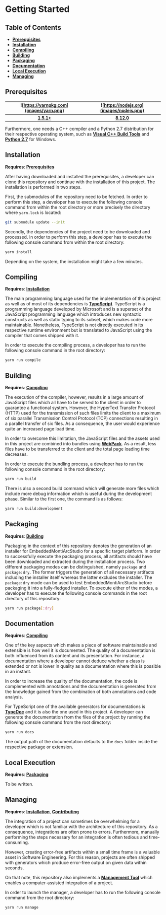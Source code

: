 # Getting Started

## Table of Contents
* [**Prerequisites**](#prerequisites)
* [**Installation**](#installation)
* [**Compiling**](#compiling)
* [**Building**](#building)
* [**Packaging**](#packaging)
* [**Documentation**](#documentation)
* [**Local Execution**](#local-execution)
* [**Managing**](#managing)

## Prerequisites
| ![https://yarnpkg.com](images/yarn.png) | ![https://nodejs.org](images/nodejs.png) |
| :----: | :-----: |
| [**1.5.1+**](https://yarnpkg.com) | [**8.12.0**](https://nodejs.org) |

Furthermore, one needs a C++ compiler and a Python 2.7 distribution for their
respective operating system, such as
[**Visual C++ Build Tools**](https://www.visualstudio.com/downloads/#build-tools-for-visual-studio-2017) and
[**Python 2.7**](https://www.python.org/downloads) for Windows.

## Installation
**Requires**: [**Prerequisites**](#prerequisites)

After having downloaded and installed the prerequisites, a developer can clone this repository
and continue with the installation of this project. The installation is performed in two steps.

First, the submodules of the repository need to be fetched. In order to perform this step, a
developer has to execute the following console command from within the root directory or more
precisely the directory where `yarn.lock` is located:

```bash
git submodule update --init
```

Secondly, the dependencies of the project need to be downloaded and processed. In order to
perform this step, a developer has to execute the following console command from within the
root directory:

```bash
yarn install
```

Depending on the system, the installation might take a few minutes.

## Compiling
**Requires**: [**Installation**](#installation)

The main programming language used for the implementation of this project as well as of most of
its dependencies is [**TypeScript**](https://www.typescriptlang.org). TypeScript is a
programming language developed by Microsoft and is a superset of the JavaScript programming
language which introduces new syntactic constructs as well as static typing to its subset,
which makes code more maintainable. Nonetheless, TypeScript is not directly executed in its
respective runtime environment but is translated to JavaScript using the compiler that comes
shipped with it.

In order to execute the compiling process, a developer has to run the following console
command in the root directory:

```bash
yarn run compile
```

## Building
**Requires**: [**Compiling**](#compiling)

The execution of the compiler, however, results in a large amount of JavaScript files which
all have to be served to the client in order to guarantee a functional system. However, the
HyperText Transfer Protocol (HTTP) used for the transmission of such files limits the client
to a maximum of six parallel Transmission Control Protocol (TCP) connections resulting in a
parallel transfer of six files. As a consequence, the user would experience quite an
increased page load time.

In order to overcome this limitation, the JavaScript files and the assets used in this
project are combined into bundles using [**WebPack**](https://webpack.js.org/). As a result,
less files have to be transferred to the client and the total page loading time decreases.

In order to execute the bundling process, a developer has to run the following console
command in the root directory:

```bash
yarn run build
```

There is also a second build command which will generate more files which include more
debug information which is useful during the development phase. Similar to the first one,
the command is as follows:

```bash
yarn run build:development
```

## Packaging
**Requires**: [**Building**](#compiling)

Packaging in the context of this repository denotes the generation of an installer for
EmbeddedMontiArcStudio for a specific target platform. In order to successfully execute
the packaging process, all artifacts should have been downloaded and extracted during the
installation process. Two different packaging modes can be distinguished, namely `package`
and `package:dry`. The former triggers the generation of all necessary artifacts including
the installer itself whereas the latter excludes the installer. The `package:dry` mode
can be used to test EmbeddedMontiArcStudio before packaging it into a fully-fledged
installer. To execute either of the modes, a developer has to execute the following console
commands in the root directory of this repository:

```bash
yarn run package[:dry]
```

## Documentation
**Requires**: [**Compiling**](#compiling)

One of the key aspects which makes a piece of software maintainable and extensible is how well
it is documented. The quality of a documentation is both influenced from its content and its
presentation. For instance, a documentation where a developer cannot deduce whether a class
is extended or not is lower in quality as a documentation where this is possible in an instant.

In order to increase the quality of the documentation, the code is complemented with
annotations and the documentation is generated from the knowledge gained from the combination
of both annotations and code analysis.

For TypeScript one of the available generators for documentations is
[**TypeDoc**](http://typedoc.org/) and it is also the one used in this project. A developer
can generate the documentation from the files of the project by running the following console
command from the root directory:

```bash
yarn run docs
```

The output path of the documentation defaults to the `docs` folder inside the respective
package or extension.

## Local Execution
**Requires**: [**Packaging**](#packaging)

To be written.

## Managing
**Requires**: [**Installation**](#installation), [**Contributing**](Contributing.md)

The integration of a project can sometimes be overwhelming for a developer which is not
familiar with the architecture of this repository. As a consequence, integrations are
often prone to errors. Furthermore, manually performing the steps necessary for an
integration is often tedious and time-consuming.

However, creating error-free artifacts within a small time frame is a valuable asset in
Software Engineering. For this reason, projects are often shipped with generators which
produce error-free output on given data within seconds.

On that note, this repository also implements a
[**Management Tool**](https://git.rwth-aachen.de/monticore/EmbeddedMontiArc/utilities/EMASInstallerManager)
which enables a computer-assisted integration of a project.

In order to launch the manager, a developer has to run the following console command from
the root directory:

```bash
yarn run manage
```
